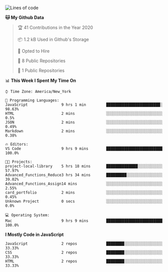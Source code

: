 <!--START_SECTION:waka-->
![Lines of code](https://img.shields.io/badge/From%20Hello%20World%20I%27ve%20Written-907%20lines%20of%20code-blue)

**🐱 My Github Data** 

> 🏆 41 Contributions in the Year 2020
 > 
> 📦 1.2 kB Used in Github's Storage 
 > 
> 💼 Opted to Hire
 > 
> 📜 8 Public Repositories 
 > 
> 🔑 1 Public Repositories 
 > 
📊 **This Week I Spent My Time On** 

```text
⌚︎ Time Zone: America/New_York

💬 Programming Languages: 
JavaScript               9 hrs 1 min         ████████████████████████░   98.63% 
HTML                     2 mins              ░░░░░░░░░░░░░░░░░░░░░░░░░   0.5% 
JSON                     2 mins              ░░░░░░░░░░░░░░░░░░░░░░░░░   0.49% 
Markdown                 2 mins              ░░░░░░░░░░░░░░░░░░░░░░░░░   0.38%

🔥 Editors: 
VS Code                  9 hrs 9 mins        █████████████████████████   100.0%

🐱‍💻 Projects: 
project-local-library    5 hrs 18 mins       ██████████████░░░░░░░░░░░   57.97% 
Advanced_Functions_Reduce3 hrs 34 mins       █████████░░░░░░░░░░░░░░░░   39.02% 
Advanced_Functions_Assign14 mins             ░░░░░░░░░░░░░░░░░░░░░░░░░   2.55% 
card_portfolio           2 mins              ░░░░░░░░░░░░░░░░░░░░░░░░░   0.45% 
Unknown Project          0 secs              ░░░░░░░░░░░░░░░░░░░░░░░░░   0.0%

💻 Operating System: 
Mac                      9 hrs 9 mins        █████████████████████████   100.0%

```

**I Mostly Code in JavaScript** 

```text
JavaScript               2 repos             ████████░░░░░░░░░░░░░░░░░   33.33% 
CSS                      2 repos             ████████░░░░░░░░░░░░░░░░░   33.33% 
HTML                     2 repos             ████████░░░░░░░░░░░░░░░░░   33.33%

```



<!--END_SECTION:waka-->
